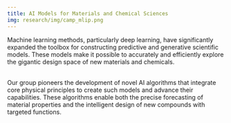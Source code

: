 ```yaml
---
title: AI Models for Materials and Chemical Sciences
img: research/img/camp_mlip.png
---
```


Machine learning methods, particularly deep learning, have significantly expanded the toolbox for constructing predictive and generative scientific models. These models make it possible to accurately and efficiently explore the gigantic design space of new materials and chemicals. <br><br>

Our group pioneers the development of novel AI algorithms that integrate core physical principles to create such models and advance their capabilities. These algorithms enable both the precise forecasting of material properties and the intelligent design of new compounds with targeted functions.

